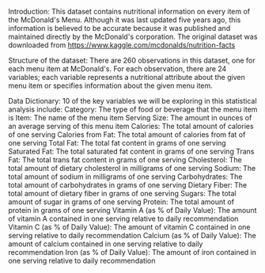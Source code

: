 Introduction:
This dataset contains nutritional information on every item of the McDonald's Menu. Although it was last
updated five years ago, this information is believed to be accurate because it was published and
maintained directly by the McDonald's corporation. The original dataset was downloaded from
https://www.kaggle.com/mcdonalds/nutrition-facts

Structure of the dataset:
There are 260 observations in this dataset, one for each menu item at McDonald's.
For each observation, there are 24 variables; each variable represents a nutritional attribute about the
given menu item or specifies information about the given menu item.

Data Dictionary:
10 of the key variables we will be exploring in this statistical analysis include:
Category: The type of food or beverage that the menu item is
Item: The name of the menu item
Serving Size: The amount in ounces of an average serving of this menu item
Calories: The total amount of calories of one serving
Calories from Fat: The total amount of calories from fat of one serving
Total Fat: The total fat content in grams of one serving
Saturated Fat: The total saturated fat content in grams of one serving
Trans Fat: The total trans fat content in grams of one serving
Cholesterol: The total amount of dietary cholesterol in milligrams of one serving
Sodium: The total amount of sodium in milligrams of one serving
Carbohydrates: The total amount of carbohydrates in grams of one serving
Dietary Fiber: The total amount of dietary fiber in grams of one serving
Sugars: The total amount of sugar in grams of one serving
Protein: The total amount of protein in grams of one serving
Vitamin A (as % of Daily Value): The amount of vitamin A contained in one serving relative to daily recommendation
Vitamin C (as % of Daily Value): The amount of vitamin C contained in one serving relative to daily recommendation
Calcium (as % of Daily Value): The amount of calcium contained in one serving relative to daily recommendation
Iron (as % of Daily Value): The amount of iron contained in one serving relative to daily recommendation

